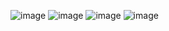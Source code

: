 ![image](https://github.com/Aseempaul007/Stupa-Assignment/assets/60665514/94de0794-a4d8-4480-8d3e-c5c1378ba6bc)
![image](https://github.com/Aseempaul007/Stupa-Assignment/assets/60665514/278ab4a8-6a4d-4419-b004-69cc02b0e60f)
![image](https://github.com/Aseempaul007/Stupa-Assignment/assets/60665514/4dc881bc-842e-4500-8289-973e905b7ecb)
![image](https://github.com/Aseempaul007/Stupa-Assignment/assets/60665514/769bd89f-d295-4522-8fbb-071fe264e6f0)
